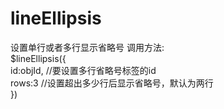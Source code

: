 # lineEllipsis
设置单行或者多行显示省略号
调用方法:<br />
$lineEllipsis({<br />
	id:objId,  //要设置多行省略号标签的id<br />
	rows:3 //设置超出多少行后显示省略号，默认为两行<br />
})
